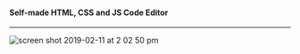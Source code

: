#### Self-made HTML, CSS and JS Code Editor
---
![screen shot 2019-02-11 at 2 02 50 pm](https://user-images.githubusercontent.com/29226249/52556352-b94c2480-2e05-11e9-8d20-f9b0ff85fa4d.png)
